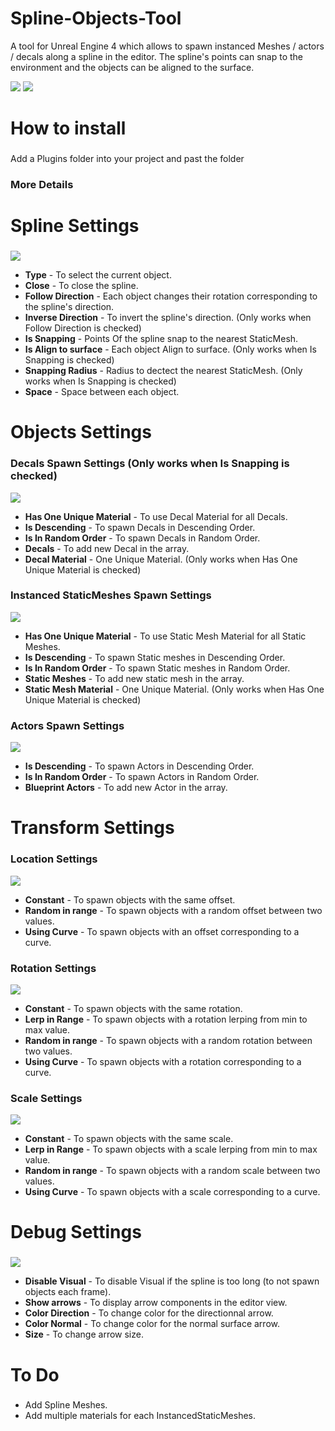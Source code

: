 # Spline-Objects-Tool
A tool for Unreal Engine 4 which allows to spawn instanced Meshes / actors / decals along a spline in the editor.
The spline's points can snap to the environment and the objects can be aligned to the surface.

![](https://github.com/Louis1351/Spline-Objects-Tool/blob/master/Images/pres.PNG)
![](https://github.com/Louis1351/Spline-Objects-Tool/blob/master/Images/pres2.PNG)

# How to install<h3>
 Add a Plugins folder into your project and past the folder 
### More Details
 
# Spline Settings<h3>
![](https://github.com/Louis1351/Spline-Objects-Tool/blob/master/Images/Spline_Settings.PNG)
* **Type** - To select the current object.
* **Close** - To close the spline.
* **Follow Direction** - Each object changes their rotation corresponding to the spline's direction.  
* **Inverse Direction** - To invert the spline's direction. (Only works when Follow Direction is checked)
* **Is Snapping** - Points Of the spline snap to the nearest StaticMesh.
* **Is Align to surface** - Each object Align to surface. (Only works when Is Snapping is checked)
* **Snapping Radius** - Radius to dectect the nearest StaticMesh. (Only works when Is Snapping is checked)
* **Space** - Space between each object.  
 
# Objects Settings<h3>
 
### Decals Spawn Settings (Only works when Is Snapping is checked)
![](https://github.com/Louis1351/Spline-Objects-Tool/blob/master/Images/Decals_Settings.PNG)
* **Has One Unique Material** - To use Decal Material for all Decals.
* **Is Descending** - To spawn Decals in Descending Order.
* **Is In Random Order** - To spawn Decals in Random Order.
* **Decals** - To add new Decal in the array.
* **Decal Material** - One Unique Material. (Only works when Has One Unique Material is checked)
 
### Instanced StaticMeshes Spawn Settings
![](https://github.com/Louis1351/Spline-Objects-Tool/blob/master/Images/InstancedStaticMeshes_Settings.PNG)
* **Has One Unique Material** - To use Static Mesh Material for all Static Meshes.
* **Is Descending** - To spawn Static meshes in Descending Order.
* **Is In Random Order** - To spawn Static meshes in Random Order.
* **Static Meshes** - To add new static mesh in the array.
* **Static Mesh Material** - One Unique Material. (Only works when Has One Unique Material is checked)
 
### Actors Spawn Settings
![](https://github.com/Louis1351/Spline-Objects-Tool/blob/master/Images/Actors_Settings.PNG)
* **Is Descending** - To spawn Actors in Descending Order.
* **Is In Random Order** - To spawn Actors in Random Order.
* **Blueprint Actors** - To add new Actor in the array.

# Transform Settings<h3>
 
### Location Settings
![](https://github.com/Louis1351/Spline-Objects-Tool/blob/master/Images/Location_Settings.PNG)
* **Constant** - To spawn objects with the same offset.
* **Random in range** - To spawn objects with a random offset between two values.
* **Using Curve** - To spawn objects with an offset corresponding to a curve.
 
### Rotation Settings
![](https://github.com/Louis1351/Spline-Objects-Tool/blob/master/Images/Rotation_Settings.PNG)
* **Constant** - To spawn objects with the same rotation.
* **Lerp in Range** - To spawn objects with a rotation lerping from min to max value.
* **Random in range** - To spawn objects with a random rotation between two values.
* **Using Curve** - To spawn objects with a rotation corresponding to a curve.

### Scale Settings
![](https://github.com/Louis1351/Spline-Objects-Tool/blob/master/Images/Scale_Settings.PNG)
* **Constant** - To spawn objects with the same scale.
* **Lerp in Range** - To spawn objects with a scale lerping from min to max value.
* **Random in range** - To spawn objects with a random scale between two values.
* **Using Curve** - To spawn objects with a scale corresponding to a curve.

# Debug Settings<h3>
![](https://github.com/Louis1351/Spline-Objects-Tool/blob/master/Images/Debug_Settings.PNG)
* **Disable Visual** - To disable Visual if the spline is too long (to not spawn objects each frame).
* **Show arrows** - To display arrow components in the editor view.
* **Color Direction** - To change color for the directionnal arrow.
* **Color Normal** - To change color for the normal surface arrow.
* **Size** - To change arrow size.
 
# To Do<h3>
* Add Spline Meshes.
* Add multiple materials for each InstancedStaticMeshes.
